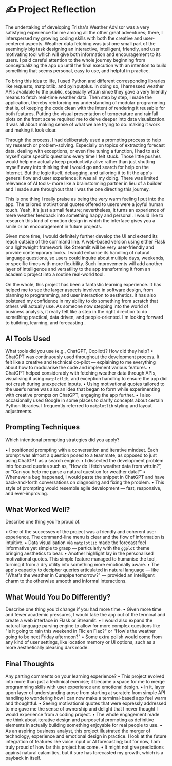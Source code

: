 # ✍️ Project Reflection

The undertaking of developing Trisha's Weather Advisor was a very satisfying experience for me among all the other great adventures; there, I interspersed my growing coding skills with both the creative and user-centered aspects. Weather data fetching was just one small part of the seemingly big task  designing an interactive, intelligent, friendly, and user motivating tool which will give both information and encouragement to its users. I paid careful attention to the whole journey beginning from conceptualizing the app up until the final execution with an intention to build something that seems personal, easy to use, and helpful in practice. 

To bring this idea to life, I used Python and different corresponding libraries like requests, matplotlib, and pyinputplus. In doing so, I harnessed weather APIs available to the public, especially wttr.in since they gave a very friendly means to fetch real-time weather data. Then step by step, I made the application, thereby reinforcing my understanding of modular programming  that is, of keeping the code clean with the intent of rendering it reusable for both features. Putting the visual presentation of temperature and rainfall plots on the front scene required me to delve deeper into data visualization. It was all about making sense of what we are trying to do: making it work and making it look clear. 

Through the process, I had deliberately used a prompting process to help my research or problem-solving. Especially on topics of extracting forecast data, dealing with exceptions, or even fine tuning a function, I had to ask myself quite specific questions every time I felt stuck. Those little pushes would help me actually keep productivity alive  rather than just shutting myself away into thinking that I would go and search for help on the Internet. But the logic itself, debugging, and tailoring it to fit the app's general flow and user experience: it was all my doing. There was limited relevance of AI tools- more like a brainstorming partner in lieu of a builder and I made sure throughout that I was the one directing this journey.

This is one thing I really praise as being the very warm feeling I put into the app. The tailored motivational quotes offered to users were a joyful human touch. Yeah, it's just a small feature; nevertheless, it turns an experience of mere weather feedback into something happy and personal. I would like to research this kind of emotion design in which the interface gives you a smile or an encouragement in future projects.

Given more time, I would definitely further develop the UI and extend its reach outside of the command line. A web-based version using either Flask or a lightweight framework like Streamlit will be very user-friendly and provide contemporary looks. I would enhance its handling of natural language questions, so users could inquire about multiple days, weekends, or specific times with more flexibility. Such improvements will add another layer of intelligence and versatility to the app transforming it from an academic project into a routine real-world tool. 

On the whole, this project has been a fantastic learning experience. It has helped me to see the larger aspects involved in software design, from planning to programming, and user interaction to aesthetics. It has also bolstered my confidence in my ability to do something from scratch that others will actually use. As someone now stepping into the world of business analysis, it really felt like a step in the right direction to do something practical, data driven, and people-oriented. I'm looking forward to building, learning, and forecasting .


## AI Tools Used
What tools did you use (e.g., ChatGPT, Copilot)? How did they help?
•	ChatGPT was continuously used throughout the development process. It felt like a creative and technical co-pilot — explaining to me everything about how to modularise the code and implement various features.
•	ChatGPT helped considerably with fetching weather data through APIs, visualising it using `matplotlib`, and exception handling to ensure the app did not crash during unexpected inputs.
•	Using motivational quotes tailored to the user’s name was also an idea that began to form while experimenting with creative prompts on ChatGPT, engaging the app further.
•	I also occasionally used Google in some places to clarify concepts about certain Python libraries. I frequently referred to `matplotlib` styling and layout adjustments.


## Prompting Techniques
Which intentional prompting strategies did you apply?

•	I positioned prompting with a conversation and iterative mindset. Each prompt was almost a question posed to a teammate, as opposed to just using ChatGPT as a search engine.
•	I dissected the development problem into focused queries such as, “How do I fetch weather data from wttr.in?”, or “Can you help me parse a natural question for weather data?”
•	Whenever a bug happened, I would paste the snippet in ChatGPT and have back-and-forth conversations on diagnosing and fixing the problem.
•	This style of prompting would resemble agile development — fast, responsive, and ever-improving.


## What Worked Well?
Describe one thing you’re proud of.

•	One of the successes of the project was a friendly and coherent user experience. The command-line menu is clear and the flow of information is intuitive.
•	Data visualisation via `matplotlib` made the forecast feel informative yet simple to grasp — particularly with the `ggplot` theme bringing aesthetics to bear.
•	Another highlight lay in the personalised motivational quotes. This simple feature managed to humanise the tool, turning it from a dry utility into something more emotionally aware.
•	The app's capacity to decipher queries articulated in natural language — like "What's the weather in Curepipe tomorrow?" — provided an intelligent charm to the otherwise smooth and informal interactions.


## What Would You Do Differently?
Describe one thing you'd change if you had more time.
•	Given more time and fewer academic pressures, I would take the app out of the terminal and create a web interface in Flask or Streamlit.
•	I would also expand the natural language parsing engine to allow for more complex questions like "Is it going to rain this weekend in Flic en Flac?" or "How's the weather going to be next Friday afternoon?"
•	Some extra polish would come from any kind of user settings, like location memory or UI options, such as a more aesthetically pleasing dark mode.


## Final Thoughts
Any parting comments on your learning experience?
•	This project evolved into more than just a technical exercise; it became a space for me to merge programming skills with user experience and emotional design.
•	In it, layer upon layer of understanding arose from starting at scratch: from simple API handling to wondering how I can now make a terminal-based app feel warm and thoughtful.
•	Seeing motivational quotes that were expressly addressed to me gave me the sense of ownership and delight that I never thought I would experience from a coding project.
•	The whole engagement made me think about iterative design and purposeful prompting as definitive elements in actually building something enjoyable for real people to use.
•	As an aspiring business analyst, this project illustrated the merger of technology, experience and emotional design in practice. I look at the future integration of features like voice input or AI forecasting; but for now, I am truly proud of how far this project has come.
•	It might not give predictions against natural calamities, but it sure has forecasted my growth, which is a payback in itself.

